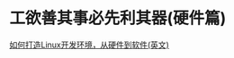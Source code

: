 # 工欲善其事必先利其器(硬件篇)

[如何打造Linux开发环境，从硬件到软件(英文)](https://blog.alexellis.io/building-a-linux-desktop-for-cloud-native-development/)